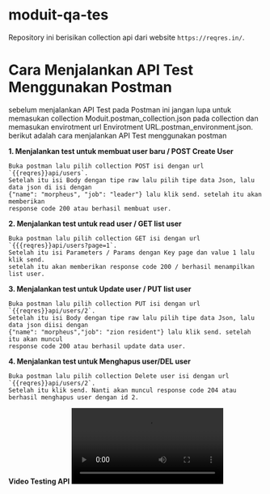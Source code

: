 # moduit-qa-tes

Repository ini berisikan collection api dari website `https://reqres.in/`.


# Cara Menjalankan API Test Menggunakan Postman

sebelum menjalankan API Test pada Postman ini jangan lupa untuk
memasukan collection Moduit.postman_collection.json pada collection dan
memasukan envirotment url Envirotment URL.postman_environment.json.
berikut adalah cara menjalankan API Test menggunakan postman



**1. Menjalankan test untuk membuat user baru / POST Create User**

```
Buka postman lalu pilih collection POST isi dengan url `{{reqres}}api/users`. 
Setelah itu isi Body dengan tipe raw lalu pilih tipe data Json, lalu data json di isi dengan
{"name": "morpheus", "job": "leader"} lalu klik send. setelah itu akan memberikan 
response code 200 atau berhasil membuat user.

```

**2. Menjalankan test untuk read user / GET list user**

```
Buka postman lalu pilih collection GET isi dengan url `{{{reqres}}api/users?page=1`.
Setelah itu isi Parameters / Params dengan Key page dan value 1 lalu klik send.
setelah itu akan memberikan response code 200 / berhasil menampilkan list user.
```

**3. Menjalankan test untuk Update user / PUT list user**

```
Buka postman lalu pilih collection PUT isi dengan url `{{reqres}}api/users/2`.
Setelah itu isi Body dengan tipe raw lalu pilih tipe data Json, lalu data json diisi dengan 
{"name": "morpheus","job": "zion resident"} lalu klik send. setelah itu akan muncul 
response code 200 atau berhasil update data user.
```

**4. Menjalankan test untuk Menghapus user/DEL user**

```
Buka postman lalu pilih collection Delete user isi dengan url `{{reqres}}api/users/2`.
Setelah itu klik send. Nanti akan muncul response code 204 atau berhasil menghapus user dengan id 2.
```

**Video Testing API**
![video testing api dengan postman](test-api-qa.mp4)